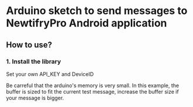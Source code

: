 Arduino sketch to send messages to NewtifryPro Android application
==================================================================


How to  use?
------------

### 1. Install the library

Set your own API_KEY and DeviceID

Be carreful that the arduino's memory is very small. In this example, the buffer is sized to fit the current test message, increase the buffer size if your message is bigger.